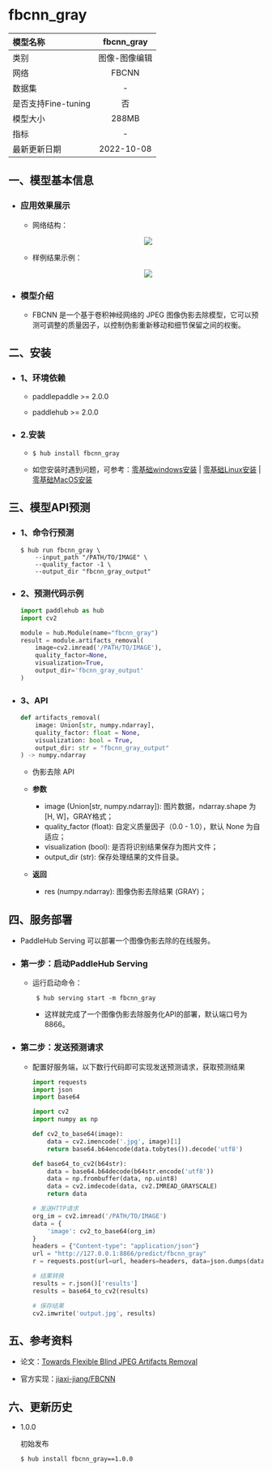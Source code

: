 # fbcnn_gray

|模型名称|fbcnn_gray|
| :--- | :---: |
|类别|图像-图像编辑|
|网络|FBCNN|
|数据集|-|
|是否支持Fine-tuning|否|
|模型大小|288MB|
|指标|-|
|最新更新日期|2022-10-08|


## 一、模型基本信息

- ### 应用效果展示

  - 网络结构：
      <p align="center">
      <img src="https://ai-studio-static-online.cdn.bcebos.com/08afa15df2e54adeb39587cd7aaa9b60fc82d349bda34f51993d6304776fd374" hspace='10'/> <br />
      </p>

  - 样例结果示例：
      <p align="center">
      <img src="https://ai-studio-static-online.cdn.bcebos.com/4804ea3fff524c578014ec98e5222b6310a4cdf1ba41448c94829399e82880b6" hspace='10'/>
      </p>

- ### 模型介绍

  - FBCNN 是一个基于卷积神经网络的 JPEG 图像伪影去除模型，它可以预测可调整的质量因子，以控制伪影重新移动和细节保留之间的权衡。



## 二、安装

- ### 1、环境依赖

  - paddlepaddle >= 2.0.0

  - paddlehub >= 2.0.0  

- ### 2.安装

    - ```shell
      $ hub install fbcnn_gray
      ```
    -  如您安装时遇到问题，可参考：[零基础windows安装](../../../../docs/docs_ch/get_start/windows_quickstart.md)
      | [零基础Linux安装](../../../../docs/docs_ch/get_start/linux_quickstart.md) | [零基础MacOS安装](../../../../docs/docs_ch/get_start/mac_quickstart.md)

## 三、模型API预测
  - ### 1、命令行预测

    ```shell
    $ hub run fbcnn_gray \
        --input_path "/PATH/TO/IMAGE" \
        --quality_factor -1 \
        --output_dir "fbcnn_gray_output"
    ```

  - ### 2、预测代码示例

    ```python
    import paddlehub as hub
    import cv2

    module = hub.Module(name="fbcnn_gray")
    result = module.artifacts_removal(
        image=cv2.imread('/PATH/TO/IMAGE'),
        quality_factor=None,
        visualization=True,
        output_dir='fbcnn_gray_output'
    )
    ```

  - ### 3、API

    ```python
    def artifacts_removal(
        image: Union[str, numpy.ndarray],
        quality_factor: float = None,
        visualization: bool = True,
        output_dir: str = "fbcnn_gray_output"
    ) -> numpy.ndarray
    ```

    - 伪影去除 API

    - **参数**

      * image (Union\[str, numpy.ndarray\]): 图片数据，ndarray.shape 为 \[H, W\]，GRAY格式；
      * quality_factor (float): 自定义质量因子（0.0 - 1.0），默认 None 为自适应；
      * visualization (bool): 是否将识别结果保存为图片文件；
      * output\_dir (str): 保存处理结果的文件目录。

    - **返回**

      * res (numpy.ndarray): 图像伪影去除结果 (GRAY)；

## 四、服务部署

- PaddleHub Serving 可以部署一个图像伪影去除的在线服务。

- ### 第一步：启动PaddleHub Serving

  - 运行启动命令：

    ```shell
     $ hub serving start -m fbcnn_gray
    ```

    - 这样就完成了一个图像伪影去除服务化API的部署，默认端口号为8866。

- ### 第二步：发送预测请求

  - 配置好服务端，以下数行代码即可实现发送预测请求，获取预测结果

    ```python
    import requests
    import json
    import base64

    import cv2
    import numpy as np

    def cv2_to_base64(image):
        data = cv2.imencode('.jpg', image)[1]
        return base64.b64encode(data.tobytes()).decode('utf8')

    def base64_to_cv2(b64str):
        data = base64.b64decode(b64str.encode('utf8'))
        data = np.frombuffer(data, np.uint8)
        data = cv2.imdecode(data, cv2.IMREAD_GRAYSCALE)
        return data

    # 发送HTTP请求
    org_im = cv2.imread('/PATH/TO/IMAGE')
    data = {
        'image': cv2_to_base64(org_im)
    }
    headers = {"Content-type": "application/json"}
    url = "http://127.0.0.1:8866/predict/fbcnn_gray"
    r = requests.post(url=url, headers=headers, data=json.dumps(data))

    # 结果转换
    results = r.json()['results']
    results = base64_to_cv2(results)

    # 保存结果
    cv2.imwrite('output.jpg', results)
    ```

## 五、参考资料

* 论文：[Towards Flexible Blind JPEG Artifacts Removal](https://arxiv.org/abs/2109.14573)

* 官方实现：[jiaxi-jiang/FBCNN](https://github.com/jiaxi-jiang/FBCNN)

## 六、更新历史

* 1.0.0

  初始发布

  ```shell
  $ hub install fbcnn_gray==1.0.0
  ```
